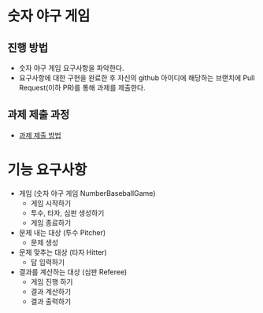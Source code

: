 # 숫자 야구 게임
## 진행 방법
* 숫자 야구 게임 요구사항을 파악한다.
* 요구사항에 대한 구현을 완료한 후 자신의 github 아이디에 해당하는 브랜치에 Pull Request(이하 PR)를 통해 과제를 제출한다.

## 과제 제출 과정
* [과제 제출 방법](https://github.com/next-step/nextstep-docs/tree/master/precourse)  

# 기능 요구사항
- 게임 (숫자 야구 게임 NumberBaseballGame)
    - 게임 시작하기
    - 투수, 타자, 심판 생성하기
    - 게임 종료하기
- 문제 내는 대상 (투수 Pitcher)
    - 문제 생성
- 문제 맞추는 대상 (타자 Hitter)
    - 답 입력하기
- 결과를 계산하는 대상 (심판 Referee)
    - 게임 진행 하기
    - 결과 계산하기
    - 결과 출력하기
